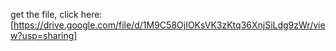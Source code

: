 get the file, click here:
[https://drive.google.com/file/d/1M9C58OjIOKsVK3zKtq36XnjSiLdg9zWr/view?usp=sharing]

